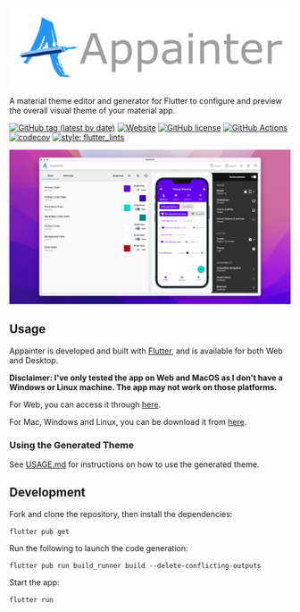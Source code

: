 ![logo](images/logo.png)

A material theme editor and generator for Flutter to configure and preview the overall visual theme of your material app.

[![GitHub tag (latest by date)](https://img.shields.io/github/v/tag/zeshuaro/appainter?color=orange&label=version)](https://github.com/zeshuaro/appainter/releases)
[![Website](https://img.shields.io/website?url=https%3A%2F%2Fzeshuaro.github.io%2Fappainter%2F)](https://zeshuaro.github.io/appainter/)
[![GitHub license](https://img.shields.io/github/license/zeshuaro/appainter)](https://github.com/zeshuaro/appainter/blob/main/LICENSE)
[![GitHub Actions](https://github.com/zeshuaro/appainter/actions/workflows/github_actions.yml/badge.svg)](https://github.com/zeshuaro/appainter/actions/workflows/github_actions.yml)
[![codecov](https://codecov.io/gh/zeshuaro/appainter/branch/main/graph/badge.svg?token=4YM0WZFH3I)](https://codecov.io/gh/zeshuaro/appainter)
[![style: flutter_lints](https://img.shields.io/badge/style-flutter__lints-4BC0F5.svg)](https://pub.dev/packages/flutter_lints)

![Appainter Screenshot](images/screenshot.png)

## Usage

Appainter is developed and built with [Flutter](https://flutter.dev/), and is available for both Web and Desktop.

**Disclaimer: I've only tested the app on Web and MacOS as I don't have a Windows or Linux machine. The app may not work on those platforms.**

For Web, you can access it through [here](https://zeshuaro.github.io/appainter/). 

For Mac, Windows and Linux, you can be download it from [here](https://github.com/zeshuaro/appainter/releases).

### Using the Generated Theme

See [USAGE.md](USAGE.md) for instructions on how to use the generated theme.

## Development

Fork and clone the repository, then install the dependencies:

    flutter pub get

Run the following to launch the code generation:

    flutter pub run build_runner build --delete-conflicting-outputs

Start the app:

    flutter run
